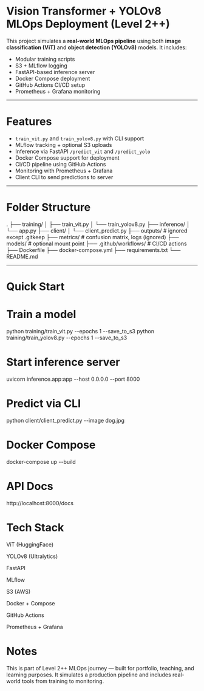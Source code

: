 #  Vision Transformer + YOLOv8 MLOps Deployment (Level 2++)

This project simulates a **real-world MLOps pipeline** using both **image classification (ViT)** and **object detection (YOLOv8)** models. It includes:

- Modular training scripts
- S3 + MLflow logging
- FastAPI-based inference server
- Docker Compose deployment
- GitHub Actions CI/CD setup
- Prometheus + Grafana monitoring

---

#  Features

-  `train_vit.py` and `train_yolov8.py` with CLI support
-  MLflow tracking + optional S3 uploads
-  Inference via FastAPI `/predict_vit` and `/predict_yolo`
-  Docker Compose support for deployment
-  CI/CD pipeline using GitHub Actions
-  Monitoring with Prometheus + Grafana
-  Client CLI to send predictions to server

---

#  Folder Structure
   .
├── training/
│ ├── train_vit.py
│ └── train_yolov8.py
├── inference/
│ └── app.py
├── client/
│ └── client_predict.py
├── outputs/ # ignored except .gitkeep
├── metrics/ # confusion matrix, logs (ignored)
├── models/ # optional mount point
├── .github/workflows/ # CI/CD actions
├── Dockerfile
├── docker-compose.yml
├── requirements.txt
└── README.md

---

# Quick Start

# Train a model

python training/train_vit.py --epochs 1 --save_to_s3
python training/train_yolov8.py --epochs 1 --save_to_s3

# Start inference server
uvicorn inference.app:app --host 0.0.0.0 --port 8000

# Predict via CLI
python client/client_predict.py --image dog.jpg


# Docker Compose
docker-compose up --build

# API Docs
http://localhost:8000/docs

# Tech Stack
ViT (HuggingFace)

YOLOv8 (Ultralytics)

FastAPI

MLflow

S3 (AWS)

Docker + Compose

GitHub Actions

Prometheus + Grafana

# Notes
This is part of Level 2++ MLOps journey — built for portfolio, teaching, and learning purposes.
It simulates a production pipeline and includes real-world tools from training to monitoring.

